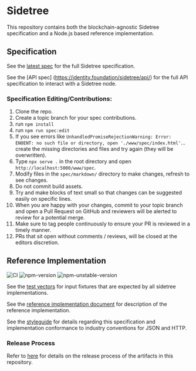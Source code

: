 # Sidetree

This repository contains both the blockchain-agnostic Sidetree specification and a Node.js based reference implementation.

## Specification

See the [latest spec](https://identity.foundation/sidetree/spec/) for the full Sidetree specification.

See the [API spec] (https://identity.foundation/sidetree/api/) for the full API specification to interact with a Sidetree node.

### Specification Editing/Contributions:

1. Clone the repo.
2. Create a topic branch for your spec contributions.
3. run `npm install`
4. run `npm run spec:edit`
5. If you see errors like `UnhandledPromiseRejectionWarning: Error: ENOENT: no such file or directory, open './www/spec/index.html'`... create the missing directories and files and try again (they will be overwritten).
6. Type `npx serve .` in the root directory and open `http://localhost:5000/www/spec`.
7. Modify files in the `spec/markdown/` directory to make changes, refresh to see changes.
8. Do not commit build assets.
9. Try and make blocks of text small so that changes can be suggested easily on specific lines.
10. When you are happy with your changes, commit to your topic branch and open a Pull Request on GitHub and reviewers will be alerted to review for a potential merge.
11. Make sure to tag people continuously to ensure your PR is reviewed in a timely manner.
12. PRs that sit open without comments / reviews, will be closed at the editors discretion.

## Reference Implementation

![CI](https://github.com/decentralized-identity/sidetree/workflows/CI/badge.svg)
![npm-version](https://badgen.net/npm/v/@decentralized-identity/sidetree)
![npm-unstable-version](https://badgen.net/npm/v/@decentralized-identity/sidetree/unstable)

See the [test vectors](tests/fixtures) for input fixtures that are expected by all sidetree implementations.

See the [reference implementation document](docs/core.md) for description of the reference implementation.

See the [styleguide](docs/styleguide.md) for details regarding this specification and implementation conformance to industry conventions for JSON and HTTP.


### Release Process

Refer to [here](/docs/release-process.md) for details on the release process of the artifacts in this repository.

